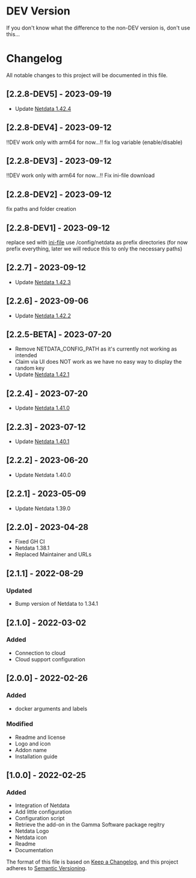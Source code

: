 # DEV Version
If you don't know what the difference to the non-DEV version is, don't use this...

# Changelog
All notable changes to this project will be documented in this file.

## [2.2.8-DEV5] - 2023-09-19

- Update [Netdata 1.42.4](https://github.com/netdata/netdata/releases/tag/v1.42.4)

## [2.2.8-DEV4] - 2023-09-12
  !!DEV work only with arm64 for now...!!
  fix log variable (enable/disable)
  
## [2.2.8-DEV3] - 2023-09-12
  !!DEV work only with arm64 for now...!!
  Fix ini-file download

## [2.2.8-DEV2] - 2023-09-12
  fix paths and folder creation

## [2.2.8-DEV1] - 2023-09-12
  replace sed with  [ini-file](https://github.com/bitnami/ini-file)
  use /config/netdata as prefix directories (for now prefix everything, later we will reduce this to only the necessary paths)

## [2.2.7] - 2023-09-12

- Update [Netdata 1.42.3](https://github.com/netdata/netdata/releases/tag/v1.42.3)

## [2.2.6] - 2023-09-06

- Update [Netdata 1.42.2](https://github.com/netdata/netdata/releases/tag/v1.42.2)

## [2.2.5-BETA] - 2023-07-20

- Remove NETDATA_CONFIG_PATH as it's currently not working as intended
- Claim via UI does NOT work as we have no easy way to display the random key
- Update [Netdata 1.42.1](https://github.com/netdata/netdata/releases/tag/v1.42.1)

## [2.2.4] - 2023-07-20

- Update [Netdata 1.41.0](https://github.com/netdata/netdata/releases/tag/v1.41.0)

## [2.2.3] - 2023-07-12

- Update [Netdata 1.40.1](https://github.com/netdata/netdata/releases/tag/v1.40.1)

## [2.2.2] - 2023-06-20

- Update Netdata 1.40.0

## [2.2.1] - 2023-05-09

- Update Netdata 1.39.0

## [2.2.0] - 2023-04-28

- Fixed GH CI
- Netdata 1.38.1
- Replaced Maintainer and URLs

## [2.1.1] - 2022-08-29

### Updated

- Bump version of Netdata to 1.34.1

## [2.1.0] - 2022-03-02

### Added

- Connection to cloud
- Cloud support configuration

## [2.0.0] - 2022-02-26

### Added

- docker arguments and labels

### Modified

- Readme and license
- Logo and icon
- Addon name
- Installation guide

## [1.0.0] - 2022-02-25

### Added

- Integration of Netdata
- Add little configuration
- Configuration script
- Retrieve the add-on in the Gamma Software package regitry
- Netdata Logo
- Netdata icon
- Readme
- Documentation


The format of this file is based on [Keep a Changelog](https://keepachangelog.com/en/1.0.0/),
and this project adheres to [Semantic Versioning](https://semver.org/spec/v2.0.0.html).